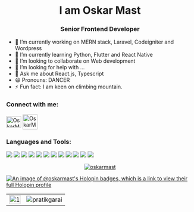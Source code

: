 <h1 align="center"> I am Oskar Mast </h1>
<h3 align="center" color=red> Senior Frontend Developer </h3>

- 🔭 I’m currently working on MERN stack, Laravel, Codeigniter and Wordpress
- 🌱 I’m currently learning Python, Flutter and React Native
- 👯 I’m looking to collaborate on Web development
- 🤔 I’m looking for help with ...
- 💬 Ask me about React.js, Typescript
- 😄 Pronouns: DANCER
- ⚡ Fun fact: I am keen on climbing mountain.

<h3 align="left"> Connect with me: </h3>
<p align="left">
    <a href="mailto:oskarmast9436@gmail.com" target="blank"><img align="center"
            src="https://mailmeteor.com/logos/assets/PNG/Gmail_Logo_512px.png" alt="OskarMast#8877" height="30"
            width="40" /></a>
    <a href="https://t.me/devking9436" target="blank"><img align="center"
            src="https://cdn-icons-png.flaticon.com/128/3536/3536661.png" alt="OskarMast#8877" height="40"
            width="40" /></a>

</p>

<h3 align="left">Languages and Tools:</h3>
<p align="left">

<div>
    <img margin="20" src="https://img.shields.io/badge/HTML5-E34F26.svg?style=for-the-badge&logo=HTML5&logoColor=white"/>
    <img src="https://img.shields.io/badge/CSS3-1572B6.svg?style=for-the-badge&logo=CSS3&logoColor=white"/>
    <img src="https://img.shields.io/badge/Tailwind%20CSS-06B6D4.svg?style=for-the-badge&logo=Tailwind-CSS&logoColor=white"/>
    <img src="https://img.shields.io/badge/JavaScript-F7DF1E.svg?style=for-the-badge&logo=JavaScript&logoColor=black"/>
    <img src="https://img.shields.io/badge/React-61DAFB.svg?style=for-the-badge&logo=React&logoColor=black"/>
    <img src="https://img.shields.io/badge/Next.js-000000.svg?style=for-the-badge&logo=nextdotjs&logoColor=white"/>
    <img src="https://img.shields.io/badge/TypeScript-3178C6.svg?style=for-the-badge&logo=TypeScript&logoColor=white"/>
    <img src="https://img.shields.io/badge/Express-000000.svg?style=for-the-badge&logo=Express&logoColor=white"/>
    <img src="https://img.shields.io/badge/Node.js-339933.svg?style=for-the-badge&logo=nodedotjs&logoColor=white"/>
    <img src="https://img.shields.io/badge/MongoDB-47A248.svg?style=for-the-badge&logo=MongoDB&logoColor=white"/>
    <img src="https://img.shields.io/badge/Git-F05032.svg?style=for-the-badge&logo=Git&logoColor=white"/>
    <img src="https://img.shields.io/badge/GitHub-181717.svg?style=for-the-badge&logo=GitHub&logoColor=white"/>
</div>

</p>


<p align="center"  >
    <a href="https://github.com/ryo-ma/github-profile-trophy"><img
            src="https://github-profile-trophy.vercel.app/?username=oskarmast&theme=matrix&margin-h=15&column=4&margin-w=10" alt="oskarmast" /></a>
</p>

[![An image of @oskarmast's Holopin badges, which is a link to view their full Holopin profile](https://holopin.me/oskarmast)](https://holopin.io/@oskarmast)

<table>
  <tr>
    <td><img src="https://github-readme-stats.vercel.app/api?username=oskarmast&theme=blue-green&show_icons=true&include_all_commits=true&count_private=true"  display=block width=100% height=auto alt="1"></td>
    <td><img align="center" src="https://github-readme-streak-stats.herokuapp.com/?user=oskarmast&theme=blue-green" alt="pratikgarai" /></td>
   </tr>
</table>
